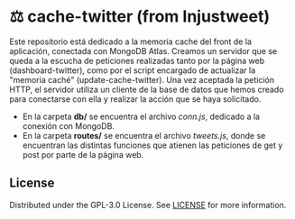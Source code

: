 # ⚖️ cache-twitter (from Injustweet)

Este repositorio está dedicado a la memoria cache del front de la aplicación, conectada con MongoDB Atlas. Creamos un servidor que se queda a la escucha de peticiones realizadas tanto por la página web (dashboard-twitter), como por el script encargado de actualizar la "memoria caché" (update-cache-twitter). Una vez aceptada la petición HTTP, el servidor utiliza un cliente de la base de datos que  hemos creado para conectarse con ella y realizar la acción que se haya solicitado. 

- En la carpeta **db/** se encuentra el archivo _conn.js_, dedicado a la conexión con MongoDB.
- En la carpeta **routes/** se encuentra el archivo _tweets.js_, donde se encuentran las distintas funciones que atienen las peticiones de get y post por parte de la página web.


## License

Distributed under the GPL-3.0 License. See [LICENSE](https://github.com/jjavimu/dashboard-twitter/blob/main/LICENSE) for more information.
